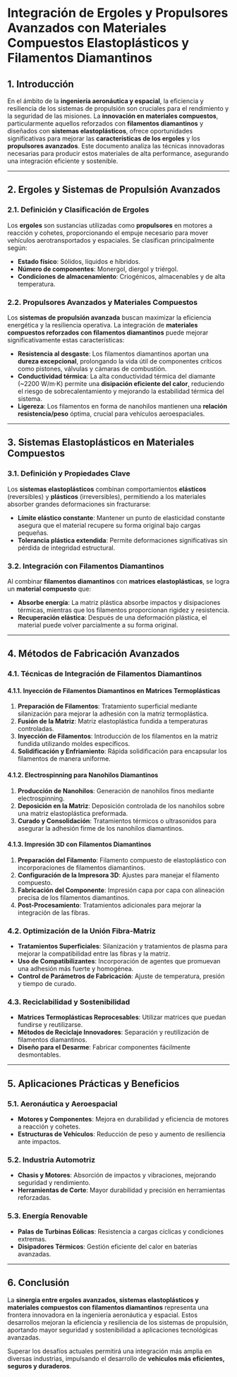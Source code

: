 # **Integración de Ergoles y Propulsores Avanzados con Materiales Compuestos Elastoplásticos y Filamentos Diamantinos**

## **1. Introducción**

En el ámbito de la **ingeniería aeronáutica y espacial**, la eficiencia y resiliencia de los sistemas de propulsión son cruciales para el rendimiento y la seguridad de las misiones. La **innovación en materiales compuestos**, particularmente aquellos reforzados con **filamentos diamantinos** y diseñados con **sistemas elastoplásticos**, ofrece oportunidades significativas para mejorar las **características de los ergoles** y los **propulsores avanzados**. Este documento analiza las técnicas innovadoras necesarias para producir estos materiales de alta performance, asegurando una integración eficiente y sostenible.

---

## **2. Ergoles y Sistemas de Propulsión Avanzados**

### **2.1. Definición y Clasificación de Ergoles**

Los **ergoles** son sustancias utilizadas como **propulsores** en motores a reacción y cohetes, proporcionando el empuje necesario para mover vehículos aerotransportados y espaciales. Se clasifican principalmente según:

- **Estado físico**: Sólidos, líquidos e híbridos.
- **Número de componentes**: Monergol, diergol y triérgol.
- **Condiciones de almacenamiento**: Criogénicos, almacenables y de alta temperatura.

### **2.2. Propulsores Avanzados y Materiales Compuestos**

Los **sistemas de propulsión avanzada** buscan maximizar la eficiencia energética y la resiliencia operativa. La integración de **materiales compuestos reforzados con filamentos diamantinos** puede mejorar significativamente estas características:

- **Resistencia al desgaste**: Los filamentos diamantinos aportan una **dureza excepcional**, prolongando la vida útil de componentes críticos como pistones, válvulas y cámaras de combustión.
- **Conductividad térmica**: La alta conductividad térmica del diamante (~2200 W/m·K) permite una **disipación eficiente del calor**, reduciendo el riesgo de sobrecalentamiento y mejorando la estabilidad térmica del sistema.
- **Ligereza**: Los filamentos en forma de nanohilos mantienen una **relación resistencia/peso** óptima, crucial para vehículos aeroespaciales.

---

## **3. Sistemas Elastoplásticos en Materiales Compuestos**

### **3.1. Definición y Propiedades Clave**

Los **sistemas elastoplásticos** combinan comportamientos **elásticos** (reversibles) y **plásticos** (irreversibles), permitiendo a los materiales absorber grandes deformaciones sin fracturarse:

- **Límite elástico constante**: Mantener un punto de elasticidad constante asegura que el material recupere su forma original bajo cargas pequeñas.
- **Tolerancia plástica extendida**: Permite deformaciones significativas sin pérdida de integridad estructural.

### **3.2. Integración con Filamentos Diamantinos**

Al combinar **filamentos diamantinos** con **matrices elastoplásticas**, se logra un **material compuesto** que:

- **Absorbe energía**: La matriz plástica absorbe impactos y disipaciones térmicas, mientras que los filamentos proporcionan rigidez y resistencia.
- **Recuperación elástica**: Después de una deformación plástica, el material puede volver parcialmente a su forma original.

---

## **4. Métodos de Fabricación Avanzados**

### **4.1. Técnicas de Integración de Filamentos Diamantinos**

#### **4.1.1. Inyección de Filamentos Diamantinos en Matrices Termoplásticas**

1. **Preparación de Filamentos**: Tratamiento superficial mediante silanización para mejorar la adhesión con la matriz termoplástica.
2. **Fusión de la Matriz**: Matriz elastoplástica fundida a temperaturas controladas.
3. **Inyección de Filamentos**: Introducción de los filamentos en la matriz fundida utilizando moldes específicos.
4. **Solidificación y Enfriamiento**: Rápida solidificación para encapsular los filamentos de manera uniforme.

#### **4.1.2. Electrospinning para Nanohilos Diamantinos**

1. **Producción de Nanohilos**: Generación de nanohilos finos mediante electrospinning.
2. **Deposición en la Matriz**: Deposición controlada de los nanohilos sobre una matriz elastoplástica preformada.
3. **Curado y Consolidación**: Tratamientos térmicos o ultrasonidos para asegurar la adhesión firme de los nanohilos diamantinos.

#### **4.1.3. Impresión 3D con Filamentos Diamantinos**

1. **Preparación del Filamento**: Filamento compuesto de elastoplástico con incorporaciones de filamentos diamantinos.
2. **Configuración de la Impresora 3D**: Ajustes para manejar el filamento compuesto.
3. **Fabricación del Componente**: Impresión capa por capa con alineación precisa de los filamentos diamantinos.
4. **Post-Procesamiento**: Tratamientos adicionales para mejorar la integración de las fibras.

### **4.2. Optimización de la Unión Fibra-Matriz**

- **Tratamientos Superficiales**: Silanización y tratamientos de plasma para mejorar la compatibilidad entre las fibras y la matriz.
- **Uso de Compatibilizantes**: Incorporación de agentes que promuevan una adhesión más fuerte y homogénea.
- **Control de Parámetros de Fabricación**: Ajuste de temperatura, presión y tiempo de curado.

### **4.3. Reciclabilidad y Sostenibilidad**

- **Matrices Termoplásticas Reprocesables**: Utilizar matrices que puedan fundirse y reutilizarse.
- **Métodos de Reciclaje Innovadores**: Separación y reutilización de filamentos diamantinos.
- **Diseño para el Desarme**: Fabricar componentes fácilmente desmontables.

---

## **5. Aplicaciones Prácticas y Beneficios**

### **5.1. Aeronáutica y Aeroespacial**

- **Motores y Componentes**: Mejora en durabilidad y eficiencia de motores a reacción y cohetes.
- **Estructuras de Vehículos**: Reducción de peso y aumento de resiliencia ante impactos.

### **5.2. Industria Automotriz**

- **Chasis y Motores**: Absorción de impactos y vibraciones, mejorando seguridad y rendimiento.
- **Herramientas de Corte**: Mayor durabilidad y precisión en herramientas reforzadas.

### **5.3. Energía Renovable**

- **Palas de Turbinas Eólicas**: Resistencia a cargas cíclicas y condiciones extremas.
- **Disipadores Térmicos**: Gestión eficiente del calor en baterías avanzadas.

---

## **6. Conclusión**

La **sinergia entre ergoles avanzados, sistemas elastoplásticos y materiales compuestos con filamentos diamantinos** representa una frontera innovadora en la ingeniería aeronáutica y espacial. Estos desarrollos mejoran la eficiencia y resiliencia de los sistemas de propulsión, aportando mayor seguridad y sostenibilidad a aplicaciones tecnológicas avanzadas. 

Superar los desafíos actuales permitirá una integración más amplia en diversas industrias, impulsando el desarrollo de **vehículos más eficientes, seguros y duraderos**.
